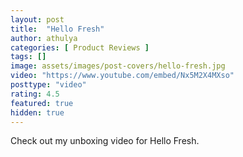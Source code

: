 ```yaml
---
layout: post
title:  "Hello Fresh"
author: athulya
categories: [ Product Reviews ]
tags: []
image: assets/images/post-covers/hello-fresh.jpg
video: "https://www.youtube.com/embed/Nx5M2X4MXso"
posttype: "video"
rating: 4.5
featured: true
hidden: true
---
```


Check out my unboxing video for Hello Fresh.

